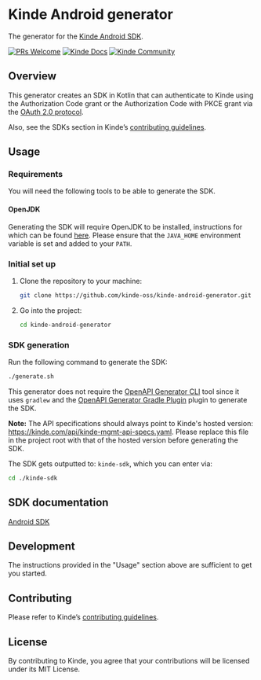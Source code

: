 # Kinde Android generator

The generator for the [Kinde Android SDK](https://github.com/kinde-oss/kinde-sdk-android).

[![PRs Welcome](https://img.shields.io/badge/PRs-welcome-brightgreen.svg?style=flat-square)](https://makeapullrequest.com) [![Kinde Docs](https://img.shields.io/badge/Kinde-Docs-eee?style=flat-square)](https://kinde.com/docs/developer-tools) [![Kinde Community](https://img.shields.io/badge/Kinde-Community-eee?style=flat-square)](https://thekindecommunity.slack.com)

## Overview

This generator creates an SDK in Kotlin that can authenticate to Kinde using the Authorization Code grant or the Authorization Code with PKCE grant via the [OAuth 2.0 protocol](https://oauth.net/2/).

Also, see the SDKs section in Kinde’s [contributing guidelines](https://github.com/kinde-oss/.github/blob/main/.github/CONTRIBUTING.md).

## Usage

### Requirements

You will need the following tools to be able to generate the SDK.

#### OpenJDK

Generating the SDK will require OpenJDK to be installed, instructions for which can be found [here](https://openjdk.org/install/). Please ensure that the `JAVA_HOME` environment variable is set and added to your `PATH`.

### Initial set up

1. Clone the repository to your machine:

   ```bash
   git clone https://github.com/kinde-oss/kinde-android-generator.git
   ```

2. Go into the project:

   ```bash
   cd kinde-android-generator
   ```

### SDK generation

Run the following command to generate the SDK:

```bash
./generate.sh
```

This generator does not require the [OpenAPI Generator CLI](https://openapi-generator.tec/docs/usage) tool since it uses `gradlew` and the [OpenAPI Generator Gradle Plugin](https://github.com/OpenAPITools/openapi-generator/tree/master/modules/openapi-generator-gradle-plugin) plugin to generate the SDK. 

**Note:** The API specifications should always point to Kinde's hosted version: https://kinde.com/api/kinde-mgmt-api-specs.yaml. Please replace this file in the project root with that of the hosted version before 
generating the SDK.

The SDK gets outputted to: `kinde-sdk`, which you can enter via:

```bash
cd ./kinde-sdk
```

## SDK documentation

[Android SDK](https://kinde.com/docs/developer-tools/android-sdk/)

## Development

The instructions provided in the "Usage" section above are sufficient to get you started.

## Contributing

Please refer to Kinde’s [contributing guidelines](https://github.com/kinde-oss/.github/blob/489e2ca9c3307c2b2e098a885e22f2239116394a/CONTRIBUTING.md).

## License

By contributing to Kinde, you agree that your contributions will be licensed under its MIT License.
